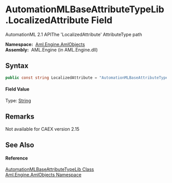AutomationMLBaseAttributeTypeLib.LocalizedAttribute Field
=========================================================
AutomationML 2.1 APIThe 'LocalizedAttribute' AttributeType path

  **Namespace:**  [Aml.Engine.AmlObjects][1]  
  **Assembly:**  AML.Engine (in AML.Engine.dll)

Syntax
------

```csharp
public const string LocalizedAttribute = "AutomationMLBaseAttributeTypeLib/LocalizedAttribute"
```

#### Field Value
Type: [String][2]

Remarks
-------
Not available for CAEX version 2.15

See Also
--------

#### Reference
[AutomationMLBaseAttributeTypeLib Class][3]  
[Aml.Engine.AmlObjects Namespace][1]  

[1]: ../README.md
[2]: https://docs.microsoft.com/dotnet/api/system.string
[3]: README.md
[4]: https://www.automationml.org
[5]: ../../icons/logoShade.png